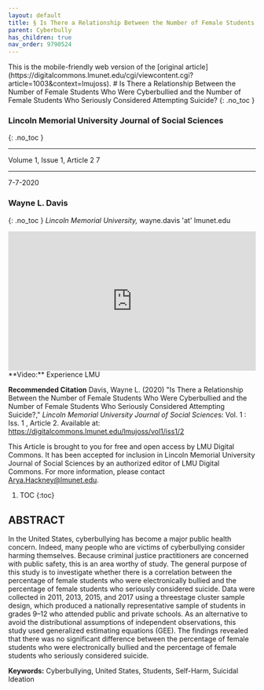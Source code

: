 ```yaml
---
layout: default
title: § Is There a Relationship Between the Number of Female Students Who Were Cyberbullied and the Number of Female Students Who Seriously Considered Attempting Suicide?  
parent: Cyberbully
has_children: true
nav_order: 9790524
---
```

<style>
.dont-break-out {
  /* These are technically the same, but use both */
  overflow-wrap: break-word;
  word-wrap: break-word;

     -ms-word-break: break-all;
  /* This is the dangerous one in WebKit, as it breaks things wherever */
  word-break: break-all;
  /* Instead use this non-standard one: */
  word-break: break-word;
}

.youtube-container {
    position: relative;
    width: 100%;
    height: 0;
    padding-bottom: 56.25%;
}
.youtube-video {
    position: absolute;
    top: 0;
    left: 0;
    width: 100%;
    height: 100%;
}

</style>

<div class="dont-break-out" markdown="1">
This is the mobile-friendly web version of the [original article](https://digitalcommons.lmunet.edu/cgi/viewcontent.cgi?article=1003&context=lmujoss).
# Is There a Relationship Between the Number of Female Students Who Were Cyberbullied and the Number of Female Students Who Seriously Considered Attempting Suicide?   
{: .no_toc }

### Lincoln Memorial University Journal of Social Sciences  
{: .no_toc }

***

Volume 1, Issue 1, Article 2 7

***

7-7-2020

### Wayne L. Davis
{: .no_toc }
*Lincoln Memorial University,* wayne.davis 'at' lmunet.edu 

<div class="youtube-container">
<iframe width="100%" src="https://www.youtube.com/embed/pkOTkt7CwIs" title="YouTube video player" frameborder="0" allow="accelerometer; autoplay; clipboard-write; encrypted-media; gyroscope; picture-in-picture" allowfullscreen class="youtube-video"></iframe>
</div>
**Video:** Experience LMU 

**Recommended Citation**
Davis, Wayne L. (2020) "Is There a Relationship Between the Number of Female Students Who Were Cyberbullied and the Number of Female Students Who Seriously Considered Attempting Suicide?," *Lincoln Memorial University Journal of Social Science*s: Vol. 1 : Iss. 1 , Article 2. Available at: https://digitalcommons.lmunet.edu/lmujoss/vol1/iss1/2

This Article is brought to you for free and open access by LMU Digital Commons. It has been accepted for inclusion in Lincoln Memorial University Journal of Social Sciences by an authorized editor of LMU Digital Commons. For more information, please contact Arya.Hackney@lmunet.edu.

1. TOC
{:toc}

## ABSTRACT
In the United States, cyberbullying has become a major public health concern. Indeed, many people who are victims of cyberbullying consider harming themselves. Because criminal justice practitioners are concerned with public safety, this is an area worthy of study. The general purpose of this study is to investigate whether there is a correlation between the percentage of female students who were electronically bullied and the percentage of female students who seriously considered suicide. Data were collected in 2011, 2013, 2015, and 2017 using a threestage cluster sample design, which produced a nationally representative sample of students in grades 9–12 who attended public and private schools. As an alternative to avoid the distributional assumptions of independent observations, this study used generalized estimating equations (GEE). The findings revealed that there was no significant difference between the percentage of female students who were electronically bullied and the percentage of female students who seriously considered suicide.

**Keywords:** Cyberbullying, United States, Students, Self-Harm, Suicidal Ideation

</div>
